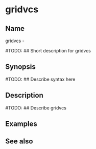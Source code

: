 

# gridvcs


## Name
gridvcs - 

#TODO: ## Short description for gridvcs

## Synopsis
#TODO: ## Describe syntax here

## Description
#TODO: ## Describe gridvcs

## Examples

## See also

